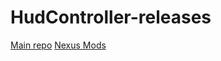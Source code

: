 # HudController-releases
[Main repo](https://github.com/kmy0/HudController)
[Nexus Mods](https://www.nexusmods.com/monsterhunterwilds/mods/2758)
